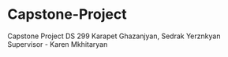 # Capstone-Project
Capstone Project DS 299
Karapet Ghazanjyan, Sedrak Yerznkyan
Supervisor - Karen Mkhitaryan
